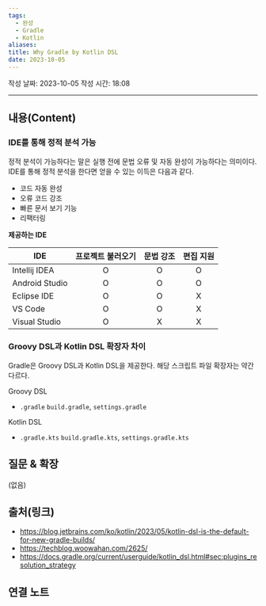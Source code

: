 ```yaml
---
tags:
  - 완성
  - Gradle
  - Kotlin
aliases: 
title: Why Gradle by Kotlin DSL
date: 2023-10-05
---
```


작성 날짜: 2023-10-05
작성 시간: 18:08


----
## 내용(Content)

### IDE를 통해 정적 분석 가능

정적 분석이 가능하다는 말은 실행 전에 문법 오류 및 자동 완성이 가능하다는 의미이다. IDE를 통해 정적 분석을 한다면 얻을 수 있는 이득은 다음과 같다.

- 코드 자동 완성
- 오류 코드 강조
- 빠른 문서 보기 기능
- 리팩터링

**제공하는 IDE**

| IDE            | 프로젝트 불러오기 | 문법 강조 | 편집 지원 |
| -------------- |:-----------------:|:---------:|:---------:|
| Intellij IDEA  |         O         |     O     |     O     |
| Android Studio |         O         |     O     |     O     |
| Eclipse IDE    |         O         |     O     |     X     |
| VS Code        |         O         |     O     |     X     |
| Visual Studio  |         O         |     X     |     X     |



### Groovy DSL과 Kotlin DSL 확장자 차이
Gradle은 Groovy DSL과 Kotlin DSL을 제공한다. 해당 스크립트 파일 확장자는 약간 다르다.

Groovy DSL
-  `.gradle` `build.gradle`, `settings.gradle`

Kotlin DSL
- `.gradle.kts` `build.gradle.kts`, `settings.gradle.kts`




## 질문 & 확장

(없음)

## 출처(링크)
- https://blog.jetbrains.com/ko/kotlin/2023/05/kotlin-dsl-is-the-default-for-new-gradle-builds/
- https://techblog.woowahan.com/2625/
- https://docs.gradle.org/current/userguide/kotlin_dsl.html#sec:plugins_resolution_strategy
## 연결 노트










